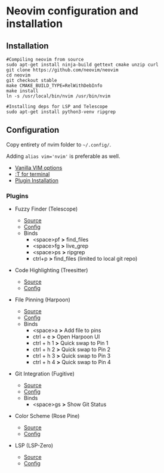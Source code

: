 # Neovim configuration and installation

## Installation
	#Compiling neovim from source
	sudo apt-get install ninja-build gettext cmake unzip curl
	git clone https://github.com/neovim/neovim
	cd neovim
	git checkout stable
	make CMAKE_BUILD_TYPE=RelWithDebInfo
    make install
	ln -s /usr/local/bin/nvim /usr/bin/nvim

    #Installing deps for LSP and Telescope
    sudo apt-get install python3-venv ripgrep


## Configuration
Copy entirety of nvim folder to `~/.config/`.

Adding `alias vim='nvim'` is preferable as well.

* [Vanilla VIM options](https://github.com/Kareth-io/homedir/blob/main/nvim/lua/config/options.lua)
* [:T for terminal](https://github.com/Kareth-io/homedir/blob/main/nvim/lua/config/commands.lua)
* [Plugin Installation](https://github.com/Kareth-io/homedir/blob/main/nvim/lua/plugins.lua)

### Plugins
* Fuzzy Finder (Telescope)
  * [Source](https://github.com/nvim-telescope/telescope.nvim)
  * [Config](https://github.com/Kareth-io/homedir/blob/main/nvim/lua/plugin/telescope.lua)
  * Binds
    * \<space\>pf **__>__** find_files
    * \<space\>fg **__>__** live_grep
    * \<space\>ps **__>__** ripgrep
    * ctrl+p **__>__** find_files (limited to local git repo)
* Code Highlighting (Treesitter)
    * [Source](https://github.com/nvim-treesitter/nvim-treesitter)
    * [Config](https://github.com/Kareth-io/homedir/blob/main/nvim/lua/plugin/treesitter.lua)
* File Pinning (Harpoon)
    * [Source](https://github.com/ThePrimeagen/harpoon)
    * [Config](https://github.com/Kareth-io/homedir/blob/main/nvim/lua/plugin/harpoon.lua)
    * Binds
        * \<space\>a **__>__** Add file to pins
        * ctrl + e **__>__** Open Harpoon UI
        * ctrl + h 1 **__>__** Quick swap to Pin 1
        * ctrl + h 2 **__>__** Quick swap to Pin 2
        * ctrl + h 3 **__>__** Quick swap to Pin 3
        * ctrl + h 4 **__>__** Quick swap to Pin 4

* Git Integration (Fugitive)
    * [Source](https://github.com/tpope/vim-fugitive)
    * [Config](https://github.com/Kareth-io/homedir/blob/main/nvim/lua/plugin/fugitive.lua)
    * Binds
        * \<space\>gs **__>__** Show Git Status
* Color Scheme (Rose Pine)
    * [Source](https://github.com/rose-pine/neovim)
    * [Config](https://github.com/Kareth-io/homedir/blob/main/nvim/lua/plugin/colorscheme.lua)
* LSP (LSP-Zero)
    * [Source](https://github.com/VonHeikemen/lsp-zero.nvim)
    * [Config](https://github.com/Kareth-io/homedir/blob/main/nvim/lua/plugin/lsp.lua)
